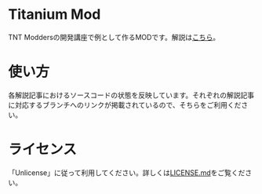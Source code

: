 # Titanium Mod
TNT Moddersの開発講座で例として作るMODです。解説は[こちら](https://www.tntmodders.com/tutorial/)。

# 使い方
各解説記事におけるソースコードの状態を反映しています。それぞれの解説記事に対応するブランチへのリンクが掲載されているので、そちらをご利用ください。

# ライセンス
「Unlicense」に従って利用してください。詳しくは[LICENSE.md](LICENSE.txt)をご覧ください。
